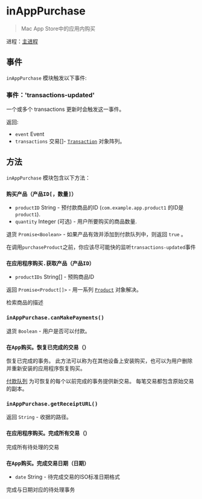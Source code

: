 # inAppPurchase

> Mac App Store中的应用内购买

进程：[主进程](../glossary.md#main-process)

## 事件

`inAppPurchase` 模块触发以下事件:

### 事件：'transactions-updated'

一个或多个 transactions 更新时会触发这一事件。

返回:

* `event` Event
* `transactions` 交易[]- [`Transaction`](structures/transaction.md) 对象阵列。

## 方法

`inAppPurchase` 模块包含以下方法：

### `购买产品（产品ID[，数量]）`

* `productID` String - 预付款商品的ID (`com.example.app.product1` 的ID是 `product1`).
* `quantity` Integer (可选) - 用户所要购买的商品数量.

退货 `Promise<Boolean>` - 如果产品有效并添加到付款队列中，则返回 `true` 。

在调用`purchaseProduct`之前，你应该尽可能快的监听`transactions-updated`事件

### `在应用程序购买.获取产品（产品ID）`

* `productIDs` String[] - 预购商品ID

返回 `Promise<Product[]>` - 用一系列 [`Product`](structures/product.md) 对象解决。

检索商品的描述

### `inAppPurchase.canMakePayments()`

退货 `Boolean` - 用户是否可以付款。

### `在App购买。恢复已完成的交易（）`

恢复已完成的事务。 此方法可以称为在其他设备上安装购买，也可以为用户删除并重新安装的应用程序恢复购买。

[付款队列](https://developer.apple.com/documentation/storekit/skpaymentqueue?language=objc) 为可恢复的每个以前完成的事务提供新交易。 每笔交易都包含原始交易的副本。

### `inAppPurchase.getReceiptURL()`

返回 `String` - 收据的路径。

### `在应用程序购买。完成所有交易（）`

完成所有待处理的交易

### `在App购买。完成交易日期（日期）`

* `date` String - 待完成交易的ISO标准日期格式

完成与日期对应的待处理事务
